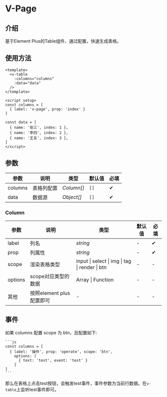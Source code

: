# V-Page

## 介绍

基于Element Plus的Table组件，通过配置，快速生成表格。

## 使用方法

```vue
<template>
  <v-table
    :columns="columns"
    :data="data"
  />
</template>

<script setup>
const columns = [
  { label: 'v-page', prop: 'index' }
]

const data = [
  { name: '张三', index: 1 },
  { name: '李四', index: 2 },
  { name: '王五', index: 3 },
]
</script>
```

## 参数

| 参数      | 说明    | 类型         | 默认值 | 必填 |
|---------|-------|------------| --- | --- |
| columns | 表格列配置 | _Column[]_ | `[]` | &#10004; |
| data    | 数据源   | _Object[]_ | `[]` | &#10004; |


### Column

| 参数      | 说明                  | 类型                                             | 默认值 | 必填       |
|---------|---------------------|------------------------------------------------|-----|----------|
| label   | 列名                  | _string_                                       | -   | &#10004; |
| prop    | 列属性                 | _string_                                       | -   | &#10004; |
| scope   | 渲染表格类型              | input \| select \| img \| tag \| render \| btn | -   | -        | - |
| options | scope对应类型的数据        | Array \| Function                              | -   | -        | - |
| 其他      | 按照element plus 配置即可 | -                                              | -   | -        | - |

## 事件

如果 columns 配置 scope 为 btn，且配置如下:

    ```js
    const columns = [
      { label: '操作', prop: 'operate', scope: 'btn',
        options: [
          { text: 'test', event: 'test' }
        ]
    ]
    ```

那么在表格上点击test按钮，会触发test事件，事件参数为当前行数据。在`v-table`上监听test事件即可。
